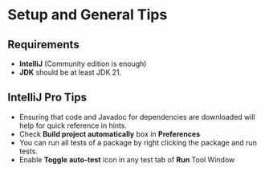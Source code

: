 # Setup and General Tips

## Requirements

* **IntelliJ** (Community edition is enough)
* **JDK** should be at least JDK 21.

## IntelliJ Pro Tips

* Ensuring that code and Javadoc for dependencies are downloaded will help for quick reference in hints.
* Check **Build project automatically** box in **Preferences**
* You can run all tests of a package by right clicking the package and run tests.
* Enable **Toggle auto-test** icon in any test tab of **Run** Tool Window
